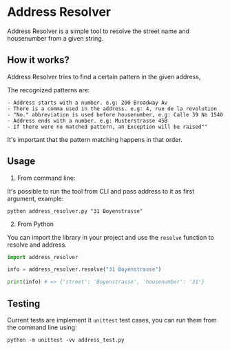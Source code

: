 
# Address Resolver

Address Resolver is a simple tool to resolve the street name and housenumber
from a given string.

## How it works?

Address Resolver tries to find a certain pattern in the given address,

The recognized patterns are:

    - Address starts with a number. e.g: 200 Broadway Av
    - There is a comma used in the address. e.g: 4, rue de la revolution
    - "No." abbreviation is used before housenumber, e.g: Calle 39 No 1540
    - Address ends with a number. e.g: Musterstrasse 45B
    - If there were no matched pattern, an Exception will be raised""

It's important that the pattern matching happens in that order.


## Usage

1. From command line:

It's possible to run the tool from CLI and pass address to it as first argument, example:

```
python address_resolver.py "31 Boyenstrasse"
```


2. From Python

You can import the library in your project and use the `resolve` function to resolve and address.

```python
import address_resolver

info = address_resolver.resolve("31 Boyenstrasse")

print(info) # => {'street': 'Boyenstrasse', 'housenumber': '31'}
```


## Testing

Current tests are implement it `unittest` test cases, you can run them from the command line using:

```
python -m unittest -vv address_test.py
```
